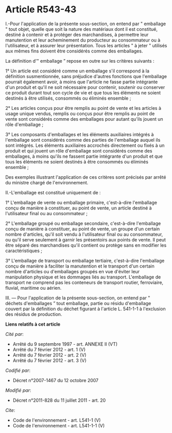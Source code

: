 # Article R543-43

I.-Pour l'application de la présente sous-section, on entend par " emballage " tout objet, quelle que soit la nature des
matériaux dont il est constitué, destiné à contenir et à protéger des marchandises, à permettre leur manutention et leur
acheminement du producteur au consommateur ou à l'utilisateur, et à assurer leur présentation. Tous les articles " à jeter "
utilisés aux mêmes fins doivent être considérés comme des emballages. 

La définition d'" emballage ” repose en outre sur les critères suivants : 

1° Un article est considéré comme un emballage s'il correspond à la définition susmentionnée, sans préjudice d'autres
fonctions que l'emballage pourrait également avoir, à moins que l'article ne fasse partie intégrante d'un produit et qu'il ne
soit nécessaire pour contenir, soutenir ou conserver ce produit durant tout son cycle de vie et que tous les éléments ne
soient destinés à être utilisés, consommés ou éliminés ensemble ; 

2° Les articles conçus pour être remplis au point de vente et les articles à usage unique vendus, remplis ou conçus pour être
remplis au point de vente sont considérés comme des emballages pour autant qu'ils jouent un rôle d'emballage ; 

3° Les composants d'emballages et les éléments auxiliaires intégrés à l'emballage sont considérés comme des parties de
l'emballage auquel ils sont intégrés. Les éléments auxiliaires accrochés directement ou fixés à un produit et qui jouent un
rôle d'emballage sont considérés comme des emballages, à moins qu'ils ne fassent partie intégrante d'un produit et que tous
les éléments ne soient destinés à être consommés ou éliminés ensemble ; 

Des exemples illustrant l'application de ces critères sont précisés par arrêté du ministre chargé de l'environnement. 

II.-L'emballage est constitué uniquement de : 

1° L'emballage de vente ou emballage primaire, c'est-à-dire l'emballage conçu de manière à constituer, au point de vente, un
article destiné à l'utilisateur final ou au consommateur ; 

2° L'emballage groupé ou emballage secondaire, c'est-à-dire l'emballage conçu de manière à constituer, au point de vente, un
groupe d'un certain nombre d'articles, qu'il soit vendu à l'utilisateur final ou au consommateur, ou qu'il serve seulement à
garnir les présentoirs aux points de vente. Il peut être séparé des marchandises qu'il contient ou protège sans en modifier
les caractéristiques ; 

3° L'emballage de transport ou emballage tertiaire, c'est-à-dire l'emballage conçu de manière à faciliter la manutention et
le transport d'un certain nombre d'articles ou d'emballages groupés en vue d'éviter leur manipulation physique et les
dommages liés au transport. L'emballage de transport ne comprend pas les conteneurs de transport routier, ferroviaire,
fluvial, maritime ou aérien. 

III. ― Pour l'application de la présente sous-section, on entend par " déchets d'emballages ” tout emballage, partie ou
résidu d'emballage couvert par la définition du déchet figurant à l'article L. 541-1-1 à l'exclusion des résidus de
production.

**Liens relatifs à cet article**

_Cité par_:

  - Arrêté du 9 septembre 1997 - art. ANNEXE II (VT)
  - Arrêté du 7 février 2012 - art. 1 (V)
  - Arrêté du 7 février 2012 - art. 2 (V)
  - Arrêté du 7 février 2012 - art. 3 (V)

_Codifié par_:

  - Décret n°2007-1467 du 12 octobre 2007

_Modifié par_:

  - Décret n°2011-828 du 11 juillet 2011 - art. 20

_Cite_:

  - Code de l'environnement - art. L541-1 (V)
  - Code de l'environnement - art. L541-1-1 (V)
